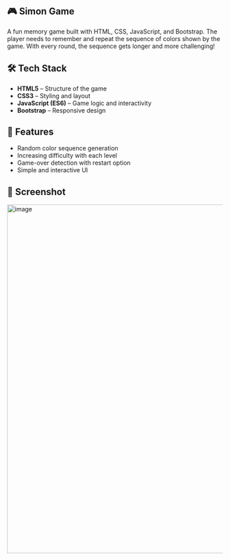## 🎮 Simon Game 

A fun memory game built with HTML, CSS, JavaScript, and Bootstrap. The player needs to remember and repeat the sequence of colors shown by the game. With every round, the sequence gets longer and more challenging!

## 🛠️ Tech Stack
- **HTML5** – Structure of the game  
- **CSS3** – Styling and layout  
- **JavaScript (ES6)** – Game logic and interactivity  
- **Bootstrap** – Responsive design

## 🚀 Features  

- Random color sequence generation  
- Increasing difficulty with each level  
- Game-over detection with restart option  
- Simple and interactive UI

## 📸 Screenshot

<img width="1358" height="813" alt="image" src="https://github.com/user-attachments/assets/0ed913c1-d1c2-42a7-8e82-fba6df846a54" />
